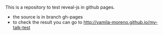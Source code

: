 This is a repository to test reveal-js in github pages.

- the source is in branch gh-pages
- to check the result you can go to http://yamila-moreno.github.io/my-talk-test
